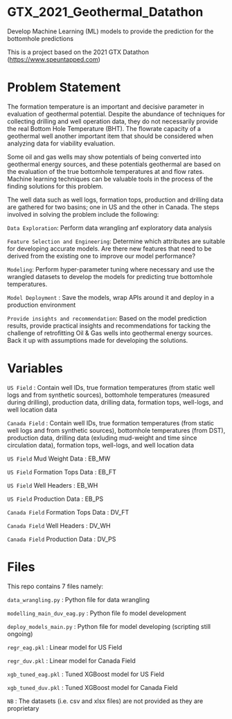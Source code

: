 # GTX_2021_Geothermal_Datathon
Develop Machine Learning (ML) models to provide the prediction for the bottomhole predictions

This is a project based on the 2021 GTX Datathon (https://www.speuntapped.com)

# Problem Statement
The formation temperature is an important and decisive parameter in evaluation of geothermal potential. Despite the abundance of techniques for collecting drilling and well operation data, they do not necessarily provide the real Bottom Hole Temperature (BHT). The flowrate capacity of a geothermal well another important item that should be considered when analyzing data for viability evaluation.

Some oil and gas wells may show potentials of being converted into geothermal energy sources, and these potentials geothermal are based on the evaluation of the true bottomhole temperatures at and flow rates. Machine learning techniques can be valuable tools in the process of the finding solutions for this problem.

The well data such as well logs, formation tops, production and drilling data are gathered for two basins; one in US and the other in Canada. The steps involved in solving the problem include the following:

`Data Exploration`: Perform data wrangling anf exploratory data analysis

`Feature Selection and Engineering`: Determine which attributes are suitable for developing accurate models. Are there new features that need to be derived from the existing one to improve our model performance?

`Modeling`: Perform hyper-parameter tuning where necessary and use the wrangled datasets to develop the models for predicting true bottomhole temperatures.

`Model Deployment` : Save the models, wrap APIs around it and deploy in a production environment

`Provide insights and recommendation`: Based on the model prediction results, provide practical insights and recommendations for tacking the challenge of retrofitting Oil & Gas wells into geothermal energy sources. Back it up with assumptions made for developing the solutions.

# Variables
`US Field` : Contain well IDs, true formation temperatures (from static well logs and from synthetic sources), bottomhole temperatures (measured during drilling), production data, drilling data, formation tops, well-logs, and well location data

`Canada Field` : Contain well IDs, true formation temperatures (from static well logs and from synthetic sources), bottomhole temperatures (from DST), production data, drilling data (exluding mud-weight and time since circulation data), formation tops, well-logs, and well location data

`US Field` Mud Weight Data : EB_MW

`US Field` Formation Tops Data : EB_FT

`US Field` Well Headers : EB_WH

`US Field` Production Data : EB_PS

`Canada Field` Formation Tops Data : DV_FT

`Canada Field` Well Headers : DV_WH

`Canada Field` Production Data : DV_PS


# Files
This repo contains 7 files namely:

`data_wrangling.py` : Python file for data wrangling

`modelling_main_duv_eag.py` : Python file fo model development

`deploy_models_main.py` : Python file for model developing (scripting still ongoing)


`regr_eag.pkl` : Linear model for US Field

`regr_duv.pkl` : Linear model for Canada Field

`xgb_tuned_eag.pkl` : Tuned XGBoost model for US Field

`xgb_tuned_duv.pkl` : Tuned XGBoost model for Canada Field

`NB` : The datasets (i.e. csv and xlsx files) are not provided as they are proprietary





